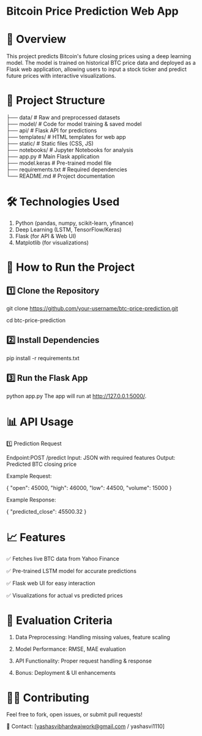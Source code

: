 # Bitcoin Price Prediction Web App

# 📌 Overview

This project predicts Bitcoin's future closing prices using a deep learning model. The model is trained on historical BTC price data and deployed as a Flask web application, allowing users to input a stock ticker and predict future prices with interactive visualizations.

# 📂 Project Structure

├── data/            # Raw and preprocessed datasets  
├── model/           # Code for model training & saved model  
├── api/             # Flask API for predictions  
├── templates/       # HTML templates for web app  
├── static/          # Static files (CSS, JS)  
├── notebooks/       # Jupyter Notebooks for analysis  
├── app.py           # Main Flask application  
├── model.keras      # Pre-trained model file  
├── requirements.txt # Required dependencies  
└── README.md        # Project documentation  

# 🛠 Technologies Used

1. Python (pandas, numpy, scikit-learn, yfinance)
2. Deep Learning (LSTM, TensorFlow/Keras)
3. Flask (for API & Web UI)
4. Matplotlib (for visualizations)

# 🚀 How to Run the Project

## 1️⃣ Clone the Repository

git clone https://github.com/your-username/btc-price-prediction.git

cd btc-price-prediction

## 2️⃣ Install Dependencies

pip install -r requirements.txt

## 3️⃣ Run the Flask App

python app.py
The app will run at http://127.0.0.1:5000/.

# 📊 API Usage

1️⃣ Prediction Request

Endpoint:POST /predict
Input: JSON with required features
Output: Predicted BTC closing price

Example Request:

{
  "open": 45000,
  "high": 46000,
  "low": 44500,
  "volume": 15000
}

Example Response:

{
  "predicted_close": 45500.32
}

# 📈 Features

✅ Fetches live BTC data from Yahoo Finance

✅ Pre-trained LSTM model for accurate predictions

✅ Flask web UI for easy interaction

✅ Visualizations for actual vs predicted prices

# 🐝 Evaluation Criteria

1. Data Preprocessing: Handling missing values, feature scaling

2. Model Performance: RMSE, MAE evaluation

3. API Functionality: Proper request handling & response

4. Bonus: Deployment & UI enhancements

# 👨‍💻 Contributing

Feel free to fork, open issues, or submit pull requests!

📧 Contact: [yashasvibhardwajwork@gmail.com / yashasvi1110]
